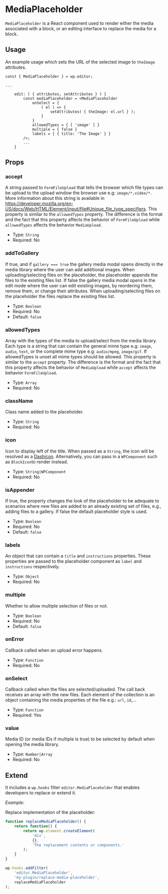 MediaPlaceholder
===========

`MediaPlaceholder` is a React component used to render either the media associated with a block, or an editing interface to replace the media for a block.

## Usage

An example usage which sets the URL of the selected image to `theImage` attributes.

```
const { MediaPlaceholder } = wp.editor;

...

	edit: ( { attributes, setAttributes } ) {
		const mediaPlaceholder = <MediaPlaceholder
			onSelect = {
				( el ) => {
					setAttributes( { theImage: el.url } );
				}
			}
			allowedTypes = { [ 'image' ] }
			multiple = { false }
			labels = { { title: 'The Image' } }
		/>;
		...
	}
```

## Props

### accept

A string passed to `FormFileUpload` that tells the browser which file types can be upload to the upload window the browser use e.g: `image/*,video/*`.
More information about this string is available in https://developer.mozilla.org/en-US/docs/Web/HTML/Element/input/file#Unique_file_type_specifiers.
This property is similar to the `allowedTypes` property. The difference is the format and the fact that this property affects the behavior of `FormFileUpload` while `allowedTypes` affects the behavior `MediaUpload`.

- Type: `String`
- Required: No

### addToGallery

If true, and if  `gallery === true` the gallery media modal opens directly in the media library where the user can add additional images. When uploading/selecting files on the placeholder, the placeholder appends the files to the existing files list.
If false the gallery media modal opens in the edit mode where the user can edit existing images, by reordering them, remove them, or change their attributes. When uploading/selecting files on the placeholder the files replace the existing files list.

- Type: `Boolean`
- Required: No
- Default: `false`

### allowedTypes

Array with the types of the media to upload/select from the media library.
Each type is a string that can contain the general mime type e.g: `image`, `audio`, `text`,
or the complete mime type e.g: `audio/mpeg`, `image/gif`.
If allowedTypes is unset all mime types should be allowed.
This property is similar to the `accept` property. The difference is the format and the fact that this property affects the behavior of `MediaUpload` while `accept` affects the behavior `FormFileUpload`.

- Type: `Array`
- Required: No

### className

Class name added to the placeholder.

- Type: `String`
- Required: No

### icon

Icon to display left of the title. When passed as a `String`, the icon will be resolved as a [Dashicon](https://developer.wordpress.org/resource/dashicons/). Alternatively, you can pass in a `WPComponent` such as `BlockIcon`to render instead.

- Type: `String|WPComponent`
- Required: No

### isAppender

If true, the property changes the look of the placeholder to be adequate to scenarios where new files are added to an already existing set of files, e.g., adding files to a gallery.
If false the default placeholder style is used.

- Type: `Boolean`
- Required: No
- Default: `false`

### labels

An object that can contain a `title` and `instructions` properties. These properties are passed to the placeholder component as `label` and `instructions` respectively.

- Type: `Object`
- Required: No


### multiple

Whether to allow multiple selection of files or not.

- Type: `Boolean`
- Required: No
- Default: `false`

### onError

Callback called when an upload error happens.

- Type: `Function`
- Required: No

### onSelect

Callback called when the files are selected/uploaded.
The call back receives an array with the new files. Each element of the collection is an object containing the media properties of the file e.g.: `url`, `id`,...

- Type: `Function`
- Required: Yes

### value

Media ID (or media IDs if multiple is true) to be selected by default when opening the media library.

- Type: `Number|Array`
- Required: No


## Extend

It includes a `wp.hooks` filter `editor.MediaPlaceholder` that enables developers to replace or extend it.

_Example:_

Replace implementation of the placeholder:

```js
function replaceMediaPlaceholder() {
	return function() {
		return wp.element.createElement(
			'div',
			{},
			'The replacement contents or components.'
		);
	}
}

wp.hooks.addFilter(
	'editor.MediaPlaceholder',
	'my-plugin/replace-media-placeholder',
	replaceMediaPlaceholder
);
```
